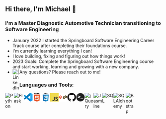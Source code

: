 ## Hi there, I'm Michael 👋 

### I'm a Master Diagnostic Automotive Technician transitioning to Software Engineering
- January 2022 I started the Springboard Software Engineering Career Track course after completing their foundations course. 
- I'm currently learning everything I can!
- I love building, fixing and figuring out how things work!
- 2023 Goals: Complete the Springboard Software Engineering course and start working, learning and growing with a new company. 
- Any questions? Please reach out to me! [<img align="left" alt=" | LinkedIn" width="22px" src="https://cdn.jsdelivr.net/npm/simple-icons@v3/icons/linkedin.svg" />][linkedin]

### Languages and Tools:
<img align="left" alt="Python" width="28px" src="https://upload.wikimedia.org/wikipedia/commons/thumb/c/c3/Python-logo-notext.svg/640px-Python-logo-notext.svg.png" />
<img align="left" alt="Flask" width="32px" src="https://upload.wikimedia.org/wikipedia/commons/thumb/3/3c/Flask_logo.svg/1200px-Flask_logo.svg.png" />
<img align="left" alt="Visual Studio Code" width="28px" src="https://raw.githubusercontent.com/github/explore/80688e429a7d4ef2fca1e82350fe8e3517d3494d/topics/visual-studio-code/visual-studio-code.png" />
<img align="left" alt="HTML5" width="28px" src="https://raw.githubusercontent.com/github/explore/80688e429a7d4ef2fca1e82350fe8e3517d3494d/topics/html/html.png" />
<img align="left" alt="CSS3" width="28px" src="https://raw.githubusercontent.com/github/explore/80688e429a7d4ef2fca1e82350fe8e3517d3494d/topics/css/css.png" />
<img align="left" alt="JavaScript" width="28px" src="https://raw.githubusercontent.com/github/explore/80688e429a7d4ef2fca1e82350fe8e3517d3494d/topics/javascript/javascript.png" />
<img align="left" alt="Git" width="28px" src="https://raw.githubusercontent.com/github/explore/80688e429a7d4ef2fca1e82350fe8e3517d3494d/topics/git/git.png" />
<img align="left" alt="GitHub" width="28px" src="https://raw.githubusercontent.com/github/explore/78df643247d429f6cc873026c0622819ad797942/topics/github/github.png" />
<img align="left" alt="Terminal" width="28px" src="https://raw.githubusercontent.com/github/explore/80688e429a7d4ef2fca1e82350fe8e3517d3494d/topics/terminal/terminal.png" />
<img align="left" alt="jQuery" width="28px" src="https://ivazz.com/wp-content/uploads/2021/05/jquery-1.png" />
<img align="left" alt="Jasmine" width="28px" src="https://upload.wikimedia.org/wikipedia/en/thumb/2/22/Logo_jasmine.svg/1200px-Logo_jasmine.svg.png" />
<img align="left" alt="SQL" width="36px" src="https://i0.wp.com/learn.onemonth.com/wp-content/uploads/2019/07/image2-1.png?w=600&ssl=1" />
<img align="left" alt="SQLAlchemy" width="40px" src="https://camo.githubusercontent.com/4074a39332ef9987ae3ee65940b65cf77e04580c9791b7593f4122351f630517/68747470733a2f2f6873746f2e6f72672f67657470726f2f686162722f706f73745f696d616765732f3434622f6432632f6339382f34346264326363393866326361366535643638396632316337373263653536652e706e67" />
<img align="left" alt="Bootstrap" width="28px" src="https://upload.wikimedia.org/wikipedia/commons/thumb/b/b2/Bootstrap_logo.svg/1024px-Bootstrap_logo.svg.png?20210507000024" />
<br />

[linkedin]: https://www.linkedin.com/in/michael-iverson-software-engineer/

